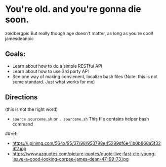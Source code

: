 # You're old. and you're gonna die soon.
zoidbergpic
But really though age doesn't matter, as long as you're cool!
jamesdeanpic

## Goals:
* Learn about how to do a simple RESTful API
* Learn about how to use 3rd party API
* See one way of making convienent, localize bash files (Note: this is not some standard. Just what works for me)

## Directions 
(this is not the right word)
* `source sourceme.sh` or `. sourceme.sh`
    This file contains helper bash command

##ref:
* https://i.pinimg.com/564x/95/37/98/953798e45299df6e41b0b868a5f326f7.jpg
* https://www.azquotes.com/picture-quotes/quote-live-fast-die-young-leave-a-good-looking-corpse-james-dean-47-99-73.jpg
